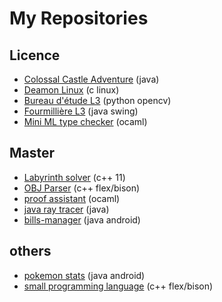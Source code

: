 # My Repositories 

## Licence
* [Colossal Castle Adventure](https://github.com/antoine-white/Colossal-Castle-Adventure) (java)
* [Deamon Linux](https://github.com/antoine-white/deamon-c-l3) (c linux)
* [Bureau d'étude L3](https://github.com/antoine-white/BE-L3) (python opencv)
* [Fourmillière L3](https://github.com/antoine-white/IHM-project) (java swing)
* [Mini ML type checker](https://github.com/antoine-white/mini-ml-type-checker) (ocaml) 

## Master
* [Labyrinth solver](https://github.com/antoine-white/cpp_maze) (c++ 11)
* [OBJ Parser](https://github.com/antoine-white/OBJ-parser) (c++ flex/bison)
* [proof assistant](https://github.com/antoine-white/proof-assistant) (ocaml)
* [java ray tracer](https://github.com/antoine-white/java-ray-tracer) (java)
* [bills-manager](https://github.com/antoine-white/java-ray-tracer) (java android)

## others
* [pokemon stats](https://github.com/antoine-white/pokemon-stats) (java android)
* [small programming language](https://github.com/antoine-white/my-programming-langage) (c++ flex/bison)


<!--
**antoine-white/antoine-white** is a ✨ _special_ ✨ repository because its `README.md` (this file) appears on your GitHub profile.

Here are some ideas to get you started:

- 🔭 I’m currently working on ...
- 🌱 I’m currently learning ...
- 👯 I’m looking to collaborate on ...
- 🤔 I’m looking for help with ...
- 💬 Ask me about ...
- 📫 How to reach me: ...
- 😄 Pronouns: ...
- ⚡ Fun fact: ...
-->
